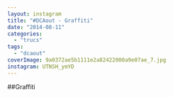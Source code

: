 ```yaml
---
layout: instagram
title: "#DCAout - Graffiti"
date: "2014-08-11"
categories: 
  - "trucs"
tags: 
  - "dcaout"
coverImage: 9a0372ae5b1111e2a82422000a9e07ae_7.jpg
instagram: UTNSH_ymYD
---
```


##Graffiti
